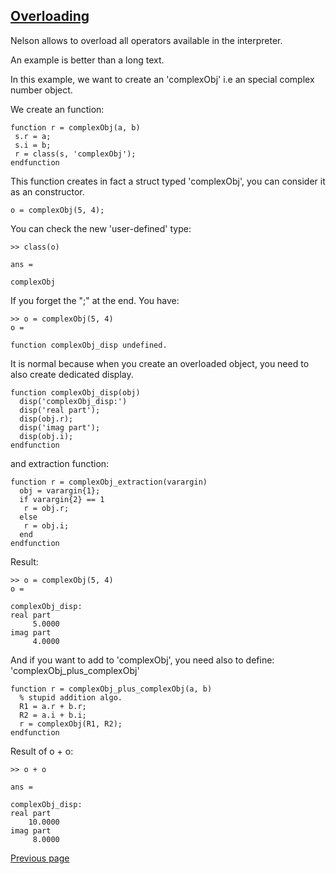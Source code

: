 ## [Overloading](OVERLOADING.md)

Nelson allows to overload all operators available in the interpreter.

An example is better than a long text.

In this example, we want to create an 'complexObj' i.e an special complex number object.

We create an function:

```
function r = complexObj(a, b)
 s.r = a;
 s.i = b;
 r = class(s, 'complexObj');
endfunction
```

This function creates in fact a struct typed 'complexObj', you can consider it as an constructor.

```
o = complexObj(5, 4);
```

You can check the new 'user-defined' type:

```
>> class(o)

ans =

complexObj
```

If you forget the ";" at the end. You have:

```
>> o = complexObj(5, 4)
o =

function complexObj_disp undefined.
```

It is normal because when you create an overloaded object, you need to also create dedicated display.

```
function complexObj_disp(obj)
  disp('complexObj_disp:')
  disp('real part');
  disp(obj.r);
  disp('imag part');
  disp(obj.i);
endfunction
```

and extraction function:

```
function r = complexObj_extraction(varargin)
  obj = varargin{1};
  if varargin{2} == 1
   r = obj.r;
  else
   r = obj.i;
  end
endfunction
```

Result:

```
>> o = complexObj(5, 4)
o =

complexObj_disp:
real part
     5.0000
imag part
     4.0000
```

And if you want to add to 'complexObj', you need also to define: 'complexObj_plus_complexObj'

```
function r = complexObj_plus_complexObj(a, b)
  % stupid addition algo.
  R1 = a.r + b.r;
  R2 = a.i + b.i;
  r = complexObj(R1, R2);
endfunction
```

Result of o + o:

```
>> o + o

ans =

complexObj_disp:
real part
    10.0000
imag part
     8.0000
```

[Previous page](FEATURES.md)
